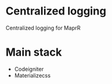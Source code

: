 # Centralized logging
Centralized logging for MaprR

# Main stack
<ul>
<li>Codeigniter</li>
<li>Materializecss</li>
</ul>
